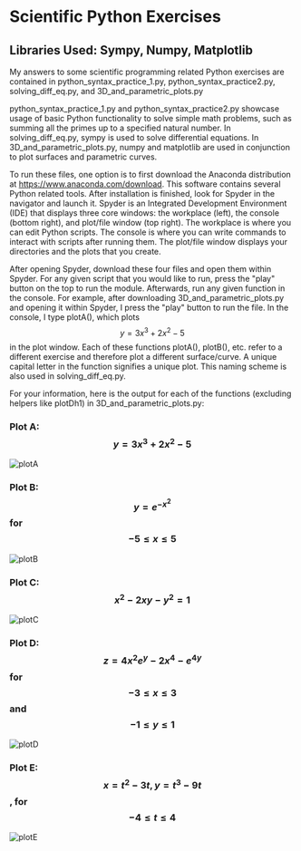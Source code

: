 # Scientific Python Exercises
## Libraries Used: Sympy, Numpy, Matplotlib

My answers to some scientific programming related Python exercises are contained in 
python_syntax_practice_1.py, python_syntax_practice2.py, solving_diff_eq.py, and 3D_and_parametric_plots.py 

python_syntax_practice_1.py and python_syntax_practice2.py showcase usage of basic Python functionality to solve 
simple math problems, such as summing all the primes up to a specified natural number. In solving_diff_eq.py, 
sympy is used to solve differential equations. In 3D_and_parametric_plots.py, numpy and matplotlib are used
in conjunction to plot surfaces and parametric curves.

To run these files, one option is to first download the Anaconda distribution at 
https://www.anaconda.com/download. This software contains several Python related tools. After installation is
finished, look for Spyder in the navigator and launch it. Spyder is an Integrated Development Environment (IDE)
that displays three core windows: the workplace (left), the console (bottom right), and plot/file window 
(top right). The workplace is where you can edit Python scripts. The console is where you can write 
commands to interact with scripts after running them. The plot/file window displays your directories and the 
plots that you create.

After opening Spyder, download these four files and open them within Spyder. For any given script that you would
like to run, press the "play" button on the top to run the module. Afterwards, run any given function in the 
console. For example, after downloading 3D_and_parametric_plots.py and opening it within Spyder, I press the 
"play" button to run the file. In the console, I type plotA(), which plots $$y = 3x^3 + 2x^2 - 5$$ in the plot
window. Each of these functions plotA(), plotB(), etc. refer to a different exercise and therefore plot 
a different surface/curve. A unique capital letter in the function signifies a unique plot. This naming 
scheme is also used in solving_diff_eq.py.

For your information, here is the output for each of the functions (excluding helpers like plotDh1) in 
3D_and_parametric_plots.py:


### Plot A: $$y = 3x^3 + 2x^2 - 5$$
![plotA](https://github.com/user-attachments/assets/5f9c6065-db8e-44b2-a2ec-454f47f527ec)

### Plot B: $$y = e^{-x^2}$$ for $$-5 \leq x \leq 5$$
![plotB](https://github.com/user-attachments/assets/350cf40b-3458-4456-827c-d7ab247c47bd)


### Plot C: $$x^2 - 2xy - y^2 = 1$$
![plotC](https://github.com/user-attachments/assets/3a3607b2-e5aa-4087-abcd-fda11c578a0f)


### Plot D: $$z = 4x^2 e^y - 2x^4 - e^{4y}$$ for $$-3 \leq x \leq 3$$ and $$-1 \leq y \leq 1$$
![plotD](https://github.com/user-attachments/assets/0f55321c-ab79-4f62-878b-a6f8dd352b8d)

### Plot E: $$x = t^2 - 3t, y = t^3 - 9t$$, for $$-4 \leq t \leq 4$$
![plotE](https://github.com/user-attachments/assets/997c1d1a-2029-473e-a705-724e4030d56e)

